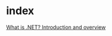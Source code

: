 # index

[What is .NET? Introduction and overview](https://learn.microsoft.com/en-us/dotnet/core/introduction)


